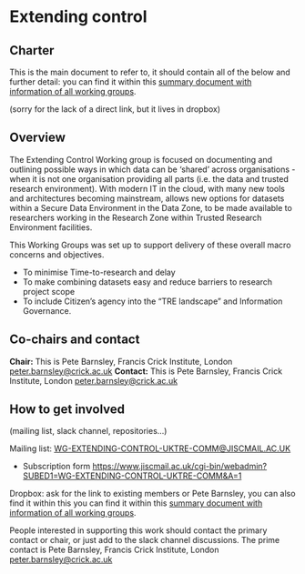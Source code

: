# Extending control

## Charter


This is the main document to refer to, it should contain all of the below and further detail: you can find it within this [summary document with information of all working groups](https://docs.google.com/document/d/1uvqALeVixK6PqdkzLFVwDVhc0fPUuBdddyfQzZsRtm4/edit?usp=sharing).

(sorry for the lack of a direct link, but it lives in dropbox)

## Overview
The Extending Control Working group is focused on documenting and outlining possible ways in which data can be ‘shared’ across organisations - when it is not one organisation providing all parts (i.e. the data and trusted research environment).
With modern IT in the cloud,
with many new tools and architectures becoming mainstream,
allows new options for datasets within a Secure Data Environment in the Data Zone,
to be made available to researchers working in the Research Zone within Trusted Research Environment facilities.  

This Working Groups was set up to support delivery of these overall macro concerns and objectives.

- To minimise Time-to-research and delay
- To make combining datasets easy and reduce barriers to research project scope
- To include Citizen’s agency into the “TRE landscape” and Information Governance.

## Co-chairs and contact

**Chair:**  This is Pete Barnsley, Francis Crick Institute, London  peter.barnsley@crick.ac.uk 
**Contact:**  This is Pete Barnsley, Francis Crick Institute, London  peter.barnsley@crick.ac.uk

## How to get involved
(mailing list, slack channel, repositories…)

Mailing list: WG-EXTENDING-CONTROL-UKTRE-COMM@JISCMAIL.AC.UK
- Subscription form https://www.jiscmail.ac.uk/cgi-bin/webadmin?SUBED1=WG-EXTENDING-CONTROL-UKTRE-COMM&A=1 


Dropbox: ask for the link to existing members or Pete Barnsley, you can also find it within this you can find it within this [summary document with information of all working groups](https://docs.google.com/document/d/1uvqALeVixK6PqdkzLFVwDVhc0fPUuBdddyfQzZsRtm4/edit?usp=sharing). 

People interested in supporting this work should contact the primary contact or chair, or just add to the slack channel discussions.   The prime contact is Pete Barnsley, Francis Crick Institute, London  peter.barnsley@crick.ac.uk



